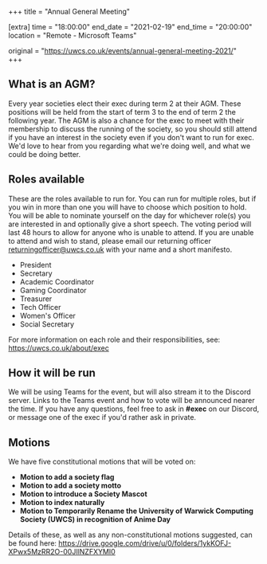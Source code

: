 +++
title = "Annual General Meeting"

[extra]
time = "18:00:00"
end_date = "2021-02-19"
end_time = "20:00:00"
location = "Remote - Microsoft Teams"

original = "https://uwcs.co.uk/events/annual-general-meeting-2021/"    
+++

## **What is an AGM?**

Every year societies elect their exec during term 2 at their AGM. These positions will be held from the start of term 3 to the end of term 2 the following year. The AGM is also a chance for the exec to meet with their membership to discuss the running of the society, so you should still attend if you have an interest in the society even if you don't want to run for exec. We'd love to hear from you regarding what we're doing well, and what we could be doing better.

## **Roles available**

These are the roles available to run for. You can run for multiple roles, but if you win in more than one you will have to choose which position to hold. You will be able to nominate yourself on the day for whichever role(s) you are interested in and optionally give a short speech. The voting period will last 48 hours to allow for anyone who is unable to attend. If you are unable to attend and wish to stand, please email our returning officer <returningofficer@uwcs.co.uk> with your name and a short manifesto.

  - President
  - Secretary
  - Academic Coordinator
  - Gaming Coordinator
  - Treasurer
  - Tech Officer
  - Women's Officer
  - Social Secretary

For more information on each role and their responsibilities, see: <https://uwcs.co.uk/about/exec>

## **How it will be run**

We will be using Teams for the event, but will also stream it to the Discord server. Links to the Teams event and how to vote will be announced nearer the time. If you have any questions, feel free to ask in **\#exec** on our Discord, or message one of the exec if you'd rather ask in private.

## Motions

We have five constitutional motions that will be voted on:

  - **Motion to add a society flag**
  - **Motion to add a society motto**
  - **Motion to introduce a Society Mascot**
  - **Motion to index naturally**
  - **Motion to Temporarily Rename the University of Warwick Computing Society (UWCS) in recognition of Anime Day**

Details of these, as well as any non-constitutional motions suggested, can be found here: <https://drive.google.com/drive/u/0/folders/1ykKOFJ-XPwx5MzRR2O-00JIlNZFXYMI0>

